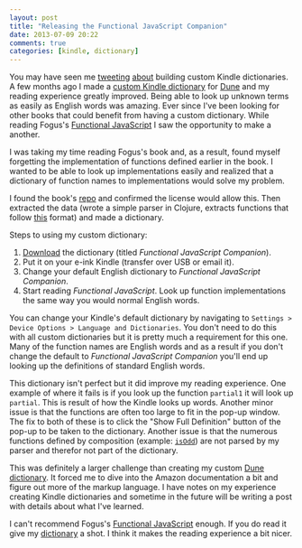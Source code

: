 ```yaml
---
layout: post
title: "Releasing the Functional JavaScript Companion"
date: 2013-07-09 20:22
comments: true
categories: [kindle, dictionary]
---
```


You may have seen me [tweeting](https://twitter.com/jakemcc/status/352893242473328641) [about](https://twitter.com/jakemcc/status/349709102986969088) building custom Kindle dictionaries. A few months ago I made a
[custom Kindle dictionary](http://gum.co/dune-dictionary) for [Dune](http://www.amazon.com/Dune-ebook/dp/B00B7NPRY8/) and my reading experience greatly improved. Being able to look up unknown terms as easily as English words was amazing. Ever since I've been looking for other books that could benefit from having a custom dictionary. While reading Fogus's [Functional JavaScript](http://www.amazon.com/Functional-JavaScript-ebook/dp/B00D624AQO/) I saw the opportunity to make a another.

I was taking my time reading Fogus's book and, as a result, found myself forgetting the implementation of functions defined earlier in the book. I wanted to be able to look up implementations easily and realized that a dictionary of function names to implementations would solve my problem.

I found the book's [repo](https://github.com/funjs/book-source) and confirmed the license would allow this. Then extracted the data (wrote a simple parser in Clojure, extracts functions that follow [this](https://github.com/funjs/book-source/blob/dc6c2a97cb1099654f3179fda0794b188fc26f11/chapter03.js#L117) format) and made a dictionary.

Steps to using my custom dictionary:

1. [Download](http://db.tt/eJzkIVfS) the dictionary (titled _Functional JavaScript Companion_).
2. Put it on your e-ink Kindle (transfer over USB or email it).
3. Change your default English dictionary to _Functional JavaScript Companion_.
4. Start reading _Functional JavaScript_. Look up function implementations the same way you would normal English words.

You can change your Kindle's default dictionary by navigating to `Settings > Device Options > Language and Dictionaries`. You don't need to do this with all custom dictionaries but it is pretty much a requirement for this one. Many of the function names are English words and as a result if you don't change the default to _Functional JavaScript Companion_ you'll end up looking up the definitions of standard English words.

This dictionary isn't perfect but it did improve my reading experience. One example of where it fails is if you look up the function `partial1` it will look up `partial`. This is result of how the Kindle looks up words. Another minor issue is that the functions are often too large to fit in the pop-up window. The fix to both of these is to click the "Show Full Definition" button of the pop-up to be taken to the dictionary. Another issue is that the numerous functions defined by composition (example: [`isOdd`](https://github.com/funjs/book-source/blob/dc6c2a97cb1099654f3179fda0794b188fc26f11/chapter03.js#L125)) are not parsed by my parser and therefor not part of the dictionary.

This was definitely a larger challenge than creating my custom [Dune dictionary](http://gum.co/dune-dictionary). It forced me to dive into the Amazon documentation a bit and figure out more of the markup language. I have notes on my experience creating Kindle dictionaries and sometime in the future will be writing a post with details about what I've learned.

I can't recommend Fogus's [Functional JavaScript](http://www.amazon.com/Functional-JavaScript-ebook/dp/B00D624AQO/) enough. If you do read it give my [dictionary](http://db.tt/eJzkIVfS) a shot. I think it makes the reading experience a bit nicer.






